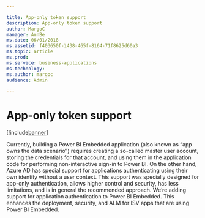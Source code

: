 ```yaml
---

title: App-only token support
description: App-only token support
author: MargoC
manager: AnnBe
ms.date: 06/01/2018
ms.assetid: f403650f-1438-465f-8164-71f8625d60a3
ms.topic: article
ms.prod: 
ms.service: business-applications
ms.technology: 
ms.author: margoc
audience: Admin

---
```

#  App-only token support




[!include[banner](../../../includes/banner.md)]

Currently, building a Power BI Embedded application (also known as “app owns the
data scenario”) requires creating a so-called master user account, storing the
credentials for that account, and using them in the application code for
performing non-interactive sign-in to Power BI. On the other hand, Azure AD has
special support for applications authenticating using their own identity without
a user context. This support was specially designed for app-only authentication,
allows higher control and security, has less limitations, and is in general the
recommended approach. We’re adding support for application authentication to
Power BI Embedded. This enhances the deployment, security, and ALM for ISV apps
that are using Power BI Embedded.
